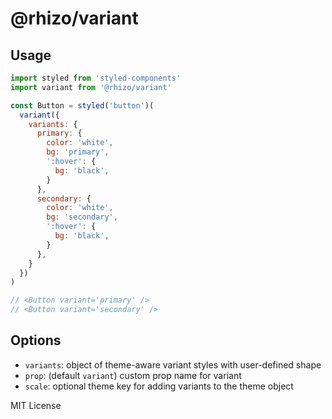 
# @rhizo/variant


## Usage

```js
import styled from 'styled-components'
import variant from '@rhizo/variant'

const Button = styled('button')(
  variant({
    variants: {
      primary: {
        color: 'white',
        bg: 'primary',
        ':hover': {
          bg: 'black',
        }
      },
      secondary: {
        color: 'white',
        bg: 'secondary',
        ':hover': {
          bg: 'black',
        }
      },
    }
  })
)

// <Button variant='primary' />
// <Button variant='secondary' />
```

## Options

- `variants`: object of theme-aware variant styles with user-defined shape
- `prop`: (default `variant`) custom prop name for variant
- `scale`: optional theme key for adding variants to the theme object

MIT License
